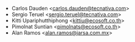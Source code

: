 - Carlos Dauden \<<carlos.dauden@tecnativa.com>\>
- Sergio Teruel \<<sergio.teruel@tecnativa.com>\>
- Kitti Upariphutthiphong \<<kittiu@ecosoft.co.th>\>
- Pimolnat Suntian \<<pimolnats@ecosoft.co.th>\>
- Alan Ramos \<<alan.ramos@jarsa.com.mx>\>
